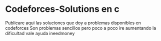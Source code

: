 # Codeforces-Solutions en c
Publicare aqui las soluciones que doy a problemas disponibles en codeforces
Son problemas sencillos pero poco a poco ire aumentando la dificultad vale
ayuda ineedmoney
